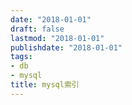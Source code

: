 ```yaml
---
date: "2018-01-01"
draft: false
lastmod: "2018-01-01"
publishdate: "2018-01-01"
tags:
- db
- mysql
title: mysql索引
---
```

